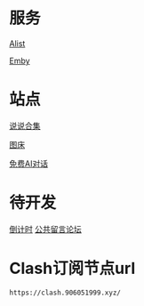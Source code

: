# 服务
[Alist](https://alist.906051999.xyz/)

[Emby](https://www.906051999.xyz/)

# 站点


[说说合集](https://poem.sunseason.fun/)

[图床](https://pic.906051999.xyz/)

[免费AI对话](http://chat.906051999.xyz/)

# 待开发
[倒计时](https://cd.906051999.xyz/)
[公共留言论坛](https://xianmu.us.kg/)

# Clash订阅节点url
```
https://clash.906051999.xyz/
```
